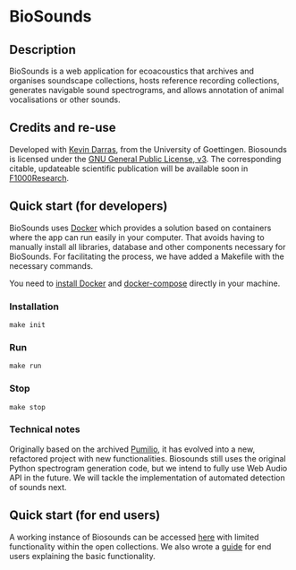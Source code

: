 # BioSounds

## Description

BioSounds is a web application for ecoacoustics that archives and organises soundscape collections, hosts reference recording collections, generates navigable sound spectrograms, and allows annotation of animal vocalisations or other sounds.

## Credits and re-use

Developed with [Kevin Darras](https://github.com/kdarras), from the University of Goettingen.
Biosounds is licensed under the [GNU General Public License, v3](https://www.gnu.org/licenses/gpl-3.0.en.html).
The corresponding citable, updateable scientific publication will be available soon in [F1000Research](https://f1000research.com/).

## Quick start (for developers)

BioSounds uses [Docker](https://www.docker.com) which provides a solution based on containers where the app can run easily in your computer. That avoids having to manually install all libraries, database and other components necessary for BioSounds. For facilitating the process, we have added a Makefile with the necessary commands.

You need to [install Docker](https://docs.docker.com/engine/install) and [docker-compose](https://docs.docker.com/compose/install) directly in your machine.

### Installation

```make init```

### Run

```make run```

### Stop

```make stop```

### Technical notes

Originally based on the archived [Pumilio](https://github.com/ljvillanueva/pumilio), it has evolved into a new, refactored project with new functionalities. Biosounds still uses the original Python spectrogram generation code, but we intend to fully use Web Audio API in the future. We will tackle the implementation of automated detection of sounds next.

## Quick start (for end users)

A working instance of Biosounds can be accessed [here](https://soundefforts.uni-goettingen.de/biosounds/) with limited functionality within the open collections.
We also wrote a [guide](docs/guide.md) for end users explaining the basic functionality.
